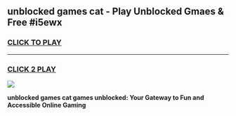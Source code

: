 
## unblocked games cat - Play Unblocked Gmaes & Free #i5ewx
<h3>
<a href="https://news.freeplayer.one?title=unblocked_games_cat&ref=03M">CLICK TO PLAY</a></h3>
<hr>

<h3>
<a href="https://news.freeplayer.one?title=unblocked_games_cat&ref=03M">CLICK 2 PLAY</a>
  
</h3>

<a href="https://news.freeplayer.one?title=unblocked_games_cat&ref=03M"><img src="https://clearcache.store/games.png"></a>


**unblocked games cat games unblocked: Your Gateway to Fun and Accessible Online Gaming**
